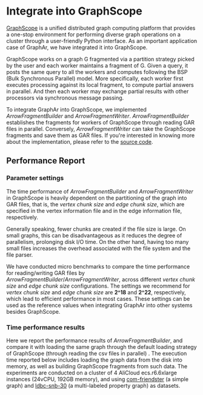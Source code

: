 # Integrate into GraphScope

[GraphScope](https://graphscope.io/) is a unified distributed graph
computing platform that provides a one-stop environment for performing
diverse graph operations on a cluster through a user-friendly Python
interface. As an important application case of GraphAr, we have
integrated it into GraphScope.

GraphScope works on a graph G fragmented via a partition strategy picked
by the user and each worker maintains a fragment of G. Given a query, it
posts the same query to all the workers and computes following the BSP
(Bulk Synchronous Parallel) model. More specifically, each worker first
executes processing against its local fragment, to compute partial
answers in parallel. And then each worker may exchange partial results
with other processors via synchronous message passing.

To integrate GraphAr into GraphScope, we implemented
*ArrowFragmentBuilder* and *ArrowFragmentWriter*. *ArrowFragmentBuilder*
establishes the fragments for workers of GraphScope through reading GAR
files in parallel. Conversely, *ArrowFragmentWriter* can take the
GraphScope fragments and save them as GAR files. If you're interested in
knowing more about the implementation, please refer to the [source
code](https://github.com/v6d-io/v6d/commit/0eda2067e45fbb4ac46892398af0edc84fe1c27b).

## Performance Report

### Parameter settings

The time performance of *ArrowFragmentBuilder* and *ArrowFragmentWriter*
in GraphScope is heavily dependent on the partitioning of the graph into
GAR files, that is, the *vertex chunk size* and *edge chunk size*, which
are specified in the vertex information file and in the edge information
file, respectively. 

Generally speaking, fewer chunks are created if the file size is large.
On small graphs, this can be disadvantageous as it reduces the degree of
parallelism, prolonging disk I/O time. On the other hand, having too
many small files increases the overhead associated with the file system
and the file parser.

We have conducted micro benchmarks to compare the time performance for
reading/writing GAR files by
*ArrowFragmentBuilder*/*ArrowFragmentWriter*, across different *vertex
chunk size* and *edge chunk size* configurations. The settings we
recommend for *vertex chunk size* and *edge chunk size* are **2^18** and
**2^22**, respectively, which lead to efficient performance in most
cases. These settings can be used as the reference values when
integrating GraphAr into other systems besides GraphScope.

### Time performance results

Here we report the performance results of *ArrowFragmentBuilder*, and
compare it with loading the same graph through the default loading
strategy of GraphScope (through reading the csv files in parallel) . The
execution time reported below includes loading the graph data from the
disk into memory, as well as building GraphScope fragments from such
data. The experiments are conducted on a cluster of 4 AliCloud
ecs.r6.6xlarge instances (24vCPU, 192GB memory), and using
[com-friendster](https://snap.stanford.edu/data/com-Friendster.html) (a
simple graph) and [ldbc-snb-30](https://ldbcouncil.org/benchmarks/snb/)
(a multi-labeled property graph) as datasets.
